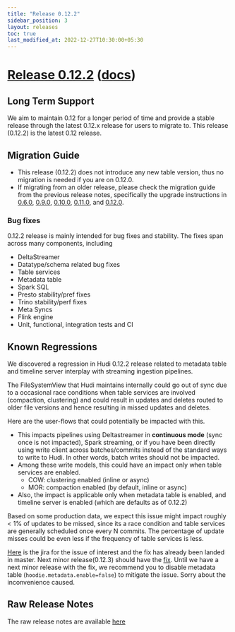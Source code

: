 ```yaml
---
title: "Release 0.12.2"
sidebar_position: 3
layout: releases
toc: true
last_modified_at: 2022-12-27T10:30:00+05:30
---
```

# [Release 0.12.2](https://github.com/apache/hudi/releases/tag/release-0.12.2) ([docs](/docs/quick-start-guide))

## Long Term Support

We aim to maintain 0.12 for a longer period of time and provide a stable release through the latest 0.12.x release for
users to migrate to.  This release (0.12.2) is the latest 0.12 release.

## Migration Guide

* This release (0.12.2) does not introduce any new table version, thus no migration is needed if you are on 0.12.0.
* If migrating from an older release, please check the migration guide from the previous release notes, specifically
  the upgrade instructions in [0.6.0](/releases/older-releases#migration-guide-for-this-release),
  [0.9.0](/releases/release-0.9.0#migration-guide-for-this-release), [0.10.0](/releases/release-0.10.0#migration-guide),
  [0.11.0](/releases/release-0.11.0#migration-guide), and [0.12.0](/releases/release-0.12.0#migration-guide).

### Bug fixes

0.12.2 release is mainly intended for bug fixes and stability. The fixes span across many components, including

* DeltaStreamer
* Datatype/schema related bug fixes
* Table services
* Metadata table
* Spark SQL 
* Presto stability/pref fixes
* Trino stability/perf fixes
* Meta Syncs
* Flink engine
* Unit, functional, integration tests and CI

## Known Regressions

We discovered a regression in Hudi 0.12.2 release related to metadata table and timeline server interplay with streaming ingestion pipelines.

The FileSystemView that Hudi maintains internally could go out of sync due to a occasional race conditions when table services are involved
(compaction, clustering) and could result in updates and deletes routed to older file versions and hence resulting in missed updates and deletes.

Here are the user-flows that could potentially be impacted with this.

- This impacts pipelines using Deltastreamer in **continuous mode** (sync once is not impacted), Spark streaming, or if you have been directly
  using write client across batches/commits instead of the standard ways to write to Hudi. In other words, batch writes should not be impacted.
- Among these write models, this could have an impact only when table services are enabled.
  - COW: clustering enabled (inline or async)
  - MOR: compaction enabled (by default, inline or async)
- Also, the impact is applicable only when metadata table is enabled, and timeline server is enabled (which are defaults as of 0.12.2)

Based on some production data, we expect this issue might impact roughly < 1% of updates to be missed, since its a race condition
and table services are generally scheduled once every N commits. The percentage of update misses could be even less if the
frequency of table services is less.

[Here](https://issues.apache.org/jira/browse/HUDI-5863) is the jira for the issue of interest and the fix has already been landed in master.
Next minor release(0.12.3) should have the [fix](https://github.com/apache/hudi/pull/8079). Until we have a next minor release with the fix, we recommend you to disable metadata table
(`hoodie.metadata.enable=false`) to mitigate the issue.
Sorry about the inconvenience caused.

## Raw Release Notes

The raw release notes are available [here](https://issues.apache.org/jira/secure/ReleaseNote.jspa?version=12352249&styleName=Html&projectId=12322822&Create=Create&atl_token=A5KQ-2QAV-T4JA-FDED_88b472602a0f3c72f949e98ae8087a47c815053b_lin)